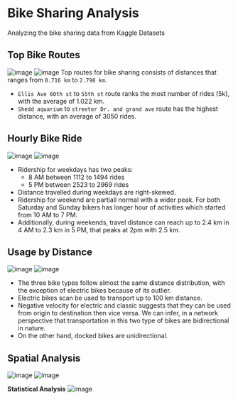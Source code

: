# Bike Sharing Analysis
Analyzing the bike sharing data from Kaggle Datasets

**Top Bike Routes**
---
![image](https://github.com/user-attachments/assets/01aa23b1-ea4b-4b1c-98c6-60767c0f3032)
![image](https://github.com/user-attachments/assets/4bbf3b29-662b-44a1-bc10-0b7c1cae9549)
Top routes for bike sharing consists of distances that ranges from `0.716 km` to `2.798 km`.
  - `Ellis Ave 60th st` to `55th st` route ranks the most number of rides (5k), with the average of 1.022 km.
  - `Shedd aquarium` to `streeter Dr. and grand ave` route has the highest distance, with an average of 3050 rides.

**Hourly Bike Ride**
---
![image](https://github.com/user-attachments/assets/573f491e-aab5-4320-b869-c791a7075d69)
![image](https://github.com/user-attachments/assets/757c2778-2771-49d7-a921-50a9d3ef3f01)
- Ridership for weekdays has two peaks:
  - 8 AM between 1112 to 1494 rides
  - 5 PM between 2523 to 2969 rides
- Distance travelled during weekdays are right-skewed.
- Ridership for weekend are partiall normal with a wider peak. For both Saturday and Sunday bikers has longer hour of activities which started from 10 AM to 7 PM.
- Additionally, during weekends, travel distance can reach up to 2.4 km in 4 AM to 2.3 km in 5 PM, that peaks at 2pm with 2.5 km.

**Usage by Distance**
---
![image](https://github.com/user-attachments/assets/35138d87-8e00-4247-b7bc-05a7fb8cb9c6)
![image](https://github.com/user-attachments/assets/c9ec6a82-e91b-4ec8-be4b-39b6d061224a)
- The three bike types follow almost the same distance distribution, with the exception of electric bikes because of its outlier.
- Electric bikes scan be used to transport up to 100 km distance.
- Negative velocity for electric and classic suggests that they can be used from origin to destination then vice versa. We can infer, in a network perspective that transportation in this two type of bikes are bidirectional in nature.
- On the other hand, docked bikes are unidirectional.

**Spatial Analysis**
---
![image](https://github.com/user-attachments/assets/7ecbeaee-686e-4999-93ce-3839f5ebede4)
![image](https://github.com/user-attachments/assets/4e67b0dc-0fd2-4639-8e91-482b5cf7e6cf)

**Statistical Analysis**
![image](https://github.com/user-attachments/assets/47cbdba3-e80f-470b-b87b-16f74f3aed04)








